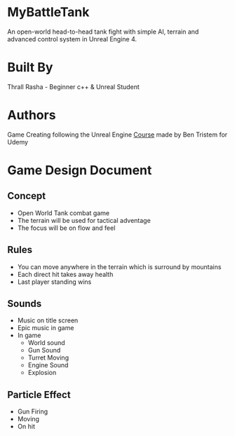 # MyBattleTank
An open-world head-to-head tank fight with simple AI, terrain and advanced control system in Unreal Engine 4.
# Built By
Thrall Rasha - Beginner c++ & Unreal Student
# Authors
Game Creating following the Unreal Engine [Course](https://www.udemy.com/unrealcourse/) made by Ben Tristem for Udemy

# Game Design Document

## Concept

 - Open World Tank combat game
 - The terrain will be used for tactical adventage
 - The focus will be on flow and feel
## Rules

 - You can move anywhere in the terrain which is surround by mountains
 - Each direct hit takes away health
 - Last player standing wins
## Sounds

 - Music on title screen
 - Epic music in game
 - In game
     - World sound
     - Gun Sound
     - Turret Moving
     - Engine Sound
     - Explosion
## Particle Effect

 - Gun Firing
 - Moving
 - On hit
